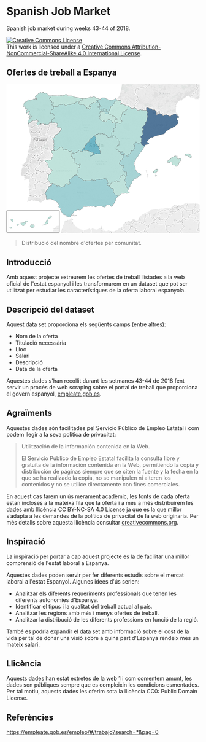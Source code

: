 # Spanish Job Market

Spanish job market during weeks 43-44 of 2018.

<a rel="license" href="http://creativecommons.org/licenses/by-nc-sa/4.0/"><img alt="Creative Commons License" style="border-width:0" src="https://i.creativecommons.org/l/by-nc-sa/4.0/88x31.png" /></a><br />This work is licensed under a <a rel="license" href="http://creativecommons.org/licenses/by-nc-sa/4.0/">Creative Commons Attribution-NonCommercial-ShareAlike 4.0 International License</a>.

## Ofertes de treball a Espanya

![alt text](./images/combined_map.png)
> Distribució del nombre d'ofertes per comunitat.

## Introducció

Amb aquest projecte extreurem les ofertes de treball llistades a la web oficial de l'estat espanyol i les transformarem en un dataset que pot ser utilitzat per estudiar les característiques de la oferta laboral espanyola.

## Descripció del dataset

Aquest data set proporciona els següents camps (entre altres):

- Nom de la oferta
- Titulació necessària
- Lloc
- Salari
- Descripció
- Data de la oferta

Aquestes dades s'han recollit durant les setmanes 43-44 de 2018 fent servir un procés de web scraping sobre el portal de treball que proporciona el govern espanyol, [empleate.gob.es][1].

## Agraïments

Aquestes dades són facilitades pel Servicio Público de Empleo Estatal i com podem llegir a la seva política de privacitat:

> Utilitzación de la información contenida en la Web.
>
> El Servicio Público de Empleo Estatal facilita la consulta libre y gratuita de la información contenida en la Web, permitiendo la copia y distribución de páginas siempre que se citen la fuente y la fecha en la que se ha realizado la copia, no se manipulen ni alteren los contenidos y no se utilice directamente con fines comerciales.

En aquest cas farem un ús merament acadèmic, les fonts de cada oferta estan incloses a la mateixa fila que la oferta i a més a més distribuirem les dades amb llicència CC BY-NC-SA 4.0 License ja que es la que millor s’adapta a les demandes de la política de privacitat de la web originaria. Per més detalls sobre aquesta llicència consultar [creativecommons.org][2].

## Inspiració

La inspiració per portar a cap aquest projecte es la de facilitar una millor comprensió de l'estat laboral a Espanya.

Aquestes dades poden servir per fer diferents estudis sobre el mercat laboral a l'estat Espanyol. Algunes idees d'ús serien:

- Analitzar els diferents requeriments professionals que tenen les diferents autonomies d'Espanya.
- Identificar el tipus i la qualitat del treball actual al país.
- Analitzar les regions amb més i menys ofertes de treball.
- Analitzar la distribució de les diferents professions en funció de la regió.

També es podria expandir el data set amb informació sobre el cost de la vida per tal de donar una visió sobre a quina part d'Espanya rendeix mes un mateix salari.

## Llicència

Aquests dades han estat extretes de la web [1] i com comentem amunt, les dades son públiques sempre que es compleixin les condicions esmentades. Per tal motiu, aquests dades les oferim sota la llicència CC0: Public Domain License.

## Referències

[1]: https://empleate.gob.es/empleo/#/
[2]: https://creativecommons.org/licenses/by-nc-sa/4.0/

https://empleate.gob.es/empleo/#/trabajo?search=*&pag=0
